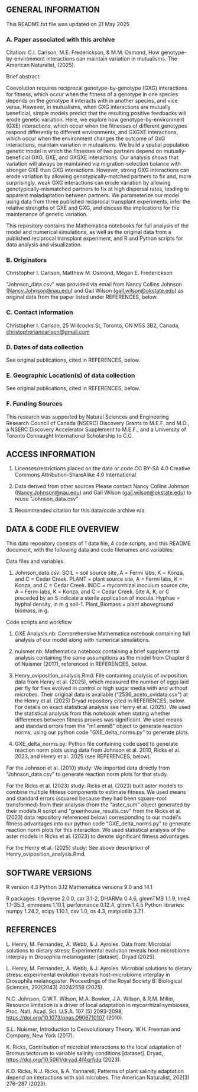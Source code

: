 ## GENERAL INFORMATION
This README.txt file was updated on 21 May 2025

### A. Paper associated with this archive
Citation: C.I. Carlson, M.E. Frederickson, & M.M. Osmond, How genotype-by-environment interactions can maintain variation in mutualisms. The American Naturalist, (2025). 

Brief abstract: 

Coevolution requires reciprocal genotype-by-genotype (GXG) interactions for fitness, which occur when the fitness of a genotype in one species depends on the genotype it interacts with in another species, and vice versa. However, in mutualisms, when GXG interactions are mutually beneficial, simple models predict that the resulting positive feedbacks will erode genetic variation. Here, we explore how genotype-by-environment (GXE) interactions, which occur when the fitnesses of different genotypes respond differently to different environments, and GXGXE interactions, which occur when the environment changes the outcome of GxG interactions, maintain variation in mutualisms. We build a spatial population genetic model in which the fitnesses of two partners depend on mutually-beneficial GXG, GXE, and GXGXE interactions. Our analysis shows that variation will always be maintained via migration-selection balance with stronger GXE than GXG interactions. However, strong GXG interactions can erode variation by allowing genotypically-matched partners to fix and, more surprisingly, weak GXG interactions can erode variation by allowing genotypically-mismatched partners to fix at high dispersal rates, leading to apparent maladaptation between partners. We parameterize our model using data from three published reciprocal transplant experiments, infer the relative strengths of GXE and GXG, and discuss the implications for the maintenance of genetic variation.

This repository contains the Mathematica notebooks for full analysis of the model and numerical simulations, as well as the original data from a published reciprocal transplant experiment, and R and Python scripts for data analysis and visualization.

### B. Originators
Christopher I. Carlson, Matthew M. Osmond, Megan E. Frederickson

"Johnson_data.csv" was provided via email from Nancy Collins Johnson (Nancy.Johnson@nau.edu) and Gail Wilson (gail.wilson@okstate.edu) as original data from the paper listed under REFERENCES, below. 

### C. Contact information
Christopher I. Carlson, 
25 Willcocks St, Toronto, ON M5S 3B2, Canada, 
christopheriancarlson@gmail.com

### D. Dates of data collection
See original publications, cited in REFERENCES, below.

### E. Geographic Location(s) of data collection
See original publications, cited in REFERENCES, below.

### F. Funding Sources
This research was supported by Natural Sciences and Engineering Research Council of Canada (NSERC) Discovery Grants to M.E.F. and M.O., a NSERC Discovery Accelerator Supplement to M.E.F., and a University of Toronto Connaught International Scholarship to C.C. 

## ACCESS INFORMATION
1. Licenses/restrictions placed on the data or code
CC BY-SA 4.0 Creative Commons Attribution-ShareAlike 4.0 International

2. Data derived from other sources
Please contact Nancy Collins Johnson (Nancy.Johnson@nau.edu) and Gail Wilson (gail.wilson@okstate.edu) to reuse "Johnson_data.csv"

3. Recommended citation for this data/code archive
n/a 

## DATA & CODE FILE OVERVIEW
This data repository consists of 1 data file, 4 code scripts, and this README document, with the following data and code filenames and variables:

Data files and variables
1. Johnson_data.csv:
SOIL = soil source site, A = Fermi labs, K = Konza, and C = Cedar Creek. 
PLANT = plant source site, A = Fermi labs, K = Konza, and C = Cedar Creek. 
INOC = mycorrhizal inoculum source cite, A = Fermi labs, K = Konza, and C = Cedar Creek. Site A, K, or C preceded by an S indicate a sterile application of inocula. 
Hyphae =  hyphal density, in m g soil-1. 
Plant_Biomass = plant aboveground biomass, in g. 

Code scripts and workflow
1. GXE Analysis.nb: Comprehensive Mathematica notebook containing full analysis of our model along with numerical simulations. 

2. nuismer.nb: Mathematica notebook containing a brief supplemental analysis containing the same assumptions as the model from Chapter 8 of Nuismer (2017), referenced in REFERENCES, below. 

3. Henry_oviposition_analysis.Rmd: File containing analysis of oviposition data from Henry et al. (2025), which measured the number of eggs laid per fly for flies evolved in control or high sugar media with and without microbes. Their original data is available ("2536_aceto_ovidata.csv") at the Henry et al. (2025) Dryad repository cited in REFERENCES, below. For details on exact statistical analysis see Henry et al. (2025). We used the statistical analysis from this notebook when stating whether differences between fitness proxies was significant. We used means and standard errors from the "m1.emmB" object to generate reaction norms, using our python code "GXE_delta_norms.py" to generate plots. 

4. GXE_delta_norms.py: Python file containing code used to generate reaction norm plots using data from Johnson et al. 2010, Ricks et al. 2023, and Henry et al. 2025 (see REFERENCES, below). 

For the Johnson et al. (2010) study: We imported data directly from "Johnson_data.csv" to generate reaction norm plots for that study. 

For the Ricks et al. (2023) study: Ricks et al. (2023) built aster models to combine multiple fitness components to estimate  fitness. We used means and standard errors (squared because they had been square-root transformed) from their analysis (from the "aster_sum" object generated by their models.R script and "greenhouse_results.csv" from the Ricks et al. (2023) data repository referenced below) corresponding to our model's fitness advantages into our python code "GXE_delta_norms.py" to generate reaction norm plots for this interaction. We used statistical analysis of the aster models in Ricks et al. (2023) to denote significant fitness advantages. 

For the Henry et al. (2025) study: See above description of Henry_oviposition_analysis.Rmd.

## SOFTWARE VERSIONS
R version 4.3
Python 3.12
Mathematica versions 9.0 and 14.1

R packages: tidyverse 2.0.0, car 3.1-2, DHARMa 0.4.6, glmmTMB 1.1.9, lme4 1.1-35.3, emmeans 1.10.1, performance 0.12.4, glmm 1.4.5
Python libraries: numpy 1.24.2, scipy 1.10.1, csv 1.0, os 4.3, matplotlib 3.7.1

## REFERENCES
L. Henry, M. Fernandez, A. Webb, & J. Ayroles. Data from: Microbial solutions to dietary stress: Experimental evolution reveals host-microbiome interplay in Drosophila melanogaster [dataset]. Dryad (2025).

L. Henry, M. Fernandez, A. Webb, & J. Ayroles.  Microbial solutions to dietary stress: experimental evolution reveals host–microbiome interplay in Drosophila melanogaster. Proceedings of the Royal Society B: Biological Sciences, 292(2043) 20242558 (2025).

N.C. Johnson, G.W.T. Wilson, M.A. Bowker, J.A. Wilson, & R.M. Miller, Resource limitation is a driver of local adaptation in mycorrhizal symbioses, Proc. Natl. Acad. Sci. U.S.A. 107 (5) 2093-2098, https://doi.org/10.1073/pnas.0906710107 (2010).

S.L. Nuismer, Introduction to Ceovolutionary Theory. W.H. Freeman and Company, New York (2017). 

K. Ricks, Contribution of microbial interactions to the local adaptation of Bromus tectorum to variable salinity conditions [dataset]. Dryad, https://doi.org/10.5061/dryad.4f4qrfjdq (2023).

K.D. Ricks, N.J. Ricks, & A. Yannarell, Patterns of plant salinity adaptation depend on interactions with soil microbes. The American Naturalist, 202(3) 276–287 (2023). 




